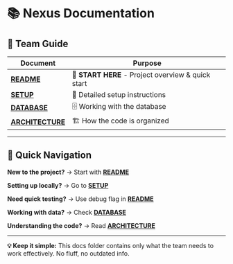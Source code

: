 # 📚 Nexus Documentation

## **📖 Team Guide**

| Document | Purpose |
|----------|---------|
| **[README](README.md)** | 🚀 **START HERE** - Project overview & quick start |
| **[SETUP](SETUP.md)** | 🔧 Detailed setup instructions |
| **[DATABASE](DATABASE.md)** | 🗄️ Working with the database |
| **[ARCHITECTURE](ARCHITECTURE.md)** | 🏗️ How the code is organized |

---

## **🎯 Quick Navigation**

**New to the project?** → Start with **[README](README.md)**

**Setting up locally?** → Go to **[SETUP](SETUP.md)**

**Need quick testing?** → Use debug flag in **[README](README.md#-debug-mode-toggle)**

**Working with data?** → Check **[DATABASE](DATABASE.md)**

**Understanding the code?** → Read **[ARCHITECTURE](ARCHITECTURE.md)**

---

**💡 Keep it simple:** This docs folder contains only what the team needs to work effectively. No fluff, no outdated info. 